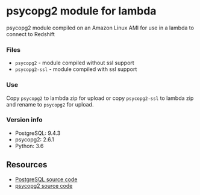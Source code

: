 psycopg2 module for lambda
==========================

psycopg2 module compiled on an Amazon Linux AMI for use in a lambda to connect to Redshift

### Files

- `psycopg2` - module compiled without ssl support
- `psycopg2-ssl` - module compiled with ssl support

### Use

Copy `psycopg2` to lambda zip for upload or copy `psycopg2-ssl` to lambda zip and rename to `psycopg2` for upload.

### Version info

- PostgreSQL: 9.4.3
- psycopg2: 2.6.1
- Python: 3.6

## Resources

- [PostgreSQL source code](https://ftp.postgresql.org/pub/source/v9.4.3/postgresql-9.4.3.tar.gz)
- [psycopg2 source code](http://initd.org/psycopg/tarballs/PSYCOPG-2-6/psycopg2-2.6.1.tar.gz)
